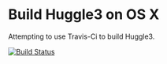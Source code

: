 Build Huggle3 on OS X
=====================

Attempting to use Travis-Ci to build Huggle3.

[![Build Status](https://travis-ci.org/bd808/huggle3-osx.svg?branch=master)](https://travis-ci.org/bd808/huggle3-osx)
